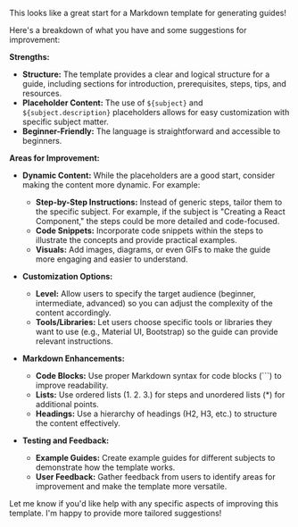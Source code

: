 This looks like a great start for a Markdown template for generating guides! 

Here's a breakdown of what you have and some suggestions for improvement:

**Strengths:**

* **Structure:** The template provides a clear and logical structure for a guide, including sections for introduction, prerequisites, steps, tips, and resources.
* **Placeholder Content:** The use of `${subject}` and `${subject.description}` placeholders allows for easy customization with specific subject matter.
* **Beginner-Friendly:** The language is straightforward and accessible to beginners.

**Areas for Improvement:**

* **Dynamic Content:**  While the placeholders are a good start, consider making the content more dynamic. For example:

    * **Step-by-Step Instructions:** Instead of generic steps, tailor them to the specific subject. For example, if the subject is "Creating a React Component," the steps could be more detailed and code-focused.
    * **Code Snippets:**  Incorporate code snippets within the steps to illustrate the concepts and provide practical examples.
    * **Visuals:**  Add images, diagrams, or even GIFs to make the guide more engaging and easier to understand.

* **Customization Options:**

    * **Level:** Allow users to specify the target audience (beginner, intermediate, advanced) so you can adjust the complexity of the content accordingly.
    * **Tools/Libraries:**  Let users choose specific tools or libraries they want to use (e.g., Material UI, Bootstrap) so the guide can provide relevant instructions.

* **Markdown Enhancements:**

    * **Code Blocks:** Use proper Markdown syntax for code blocks (```) to improve readability.
    * **Lists:**  Use ordered lists (1. 2. 3.) for steps and unordered lists (*) for additional points.
    * **Headings:**  Use a hierarchy of headings (H2, H3, etc.) to structure the content effectively.

* **Testing and Feedback:**

    * **Example Guides:** Create example guides for different subjects to demonstrate how the template works.
    * **User Feedback:**  Gather feedback from users to identify areas for improvement and make the template more versatile.


Let me know if you'd like help with any specific aspects of improving this template. I'm happy to provide more tailored suggestions!
